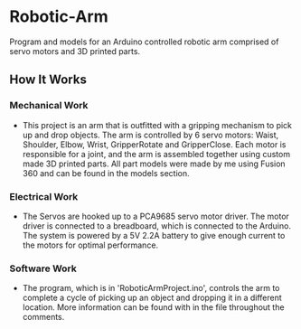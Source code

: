 # Robotic-Arm
Program and models for an Arduino controlled robotic arm comprised of servo motors and 3D printed parts.

## How It Works
### Mechanical Work
- This project is an arm that is outfitted with a gripping mechanism to pick up and drop objects.
The arm is controlled by 6 servo motors: Waist, Shoulder, Elbow, Wrist, GripperRotate and GripperClose.
Each motor is responsible for a joint, and the arm is assembled together using custom made 3D printed 
parts. All part models were made by me using Fusion 360 and can be found in the models section.

### Electrical Work
- The Servos are hooked up to a PCA9685 servo motor driver. The motor driver is connected to a breadboard, 
which is connected to the Arduino. The system is powered by a 5V 2.2A battery to give enough current to 
the motors for optimal performance.

### Software Work
- The program, which is in 'RoboticArmProject.ino', controls the arm to complete a cycle of picking up an 
object and dropping it in a different location. More information can be found with in the file throughout
the comments.
